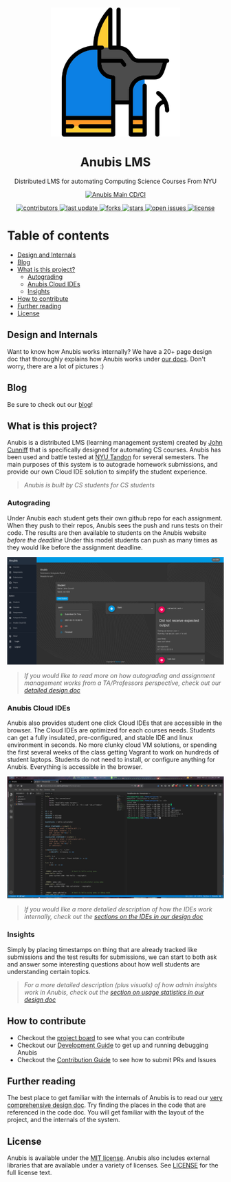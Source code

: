 <p align="center">
  <a href="https://about.anubis-lms.io/">
    <img
      alt="Anubis"
      src="https://raw.githubusercontent.com/AnubisLMS/Anubis/master/docs/design-tex/figures/anubis-icon-1.png"
      width="300"
    />
  </a>
</p>


<div align="center">
  <h1>Anubis LMS</h1>
  
<p>
  Distributed LMS for automating Computing Science Courses From NYU  
</p>

[![Anubis Main CD/CI](https://github.com/AnubisLMS/Anubis/actions/workflows/main-ci.yml/badge.svg)](https://github.com/AnubisLMS/Anubis/actions/workflows/main-ci.yml)
<p>
  <a href="https://github.com/AnubisLMS/Anubis/graphs/contributors">
    <img src="https://img.shields.io/github/contributors/AnubisLMS/Anubis" alt="contributors" />
  </a>
  <a href="">
    <img src="https://img.shields.io/github/last-commit/AnubisLMS/Anubis" alt="last update" />
  </a>
  <a href="https://github.com/AnubisLMS/Anubis/network/members">
    <img src="https://img.shields.io/github/forks/AnubisLMS/Anubis" alt="forks" />
  </a>
  <a href="https://github.com/AnubisLMS/Anubis/stargazers">
    <img src="https://img.shields.io/github/stars/AnubisLMS/Anubis" alt="stars" />
  </a>
  <a href="https://github.com/AnubisLMS/Anubis/issues/">
    <img src="https://img.shields.io/github/issues/AnubisLMS/Anubis" alt="open issues" />
  </a>
  <a href="https://github.com/AnubisLMS/Anubis/blob/master/LICENSE">
    <img src="https://img.shields.io/github/license/AnubisLMS/Anubis.svg" alt="license" />
  </a>
</p>
  
</div>

# Table of contents

* [Design and Internals](#design-and-internals)
* [Blog](#blog)
* [What is this project?](#what-is-this-project)
  * [Autograding](#autograding)
  * [Anubis Cloud IDEs](#anubis-cloud-ides)
  * [Insights](#insights)
* [How to contribute](#how-to-contribute)
* [Further reading](#further-reading)
* [License](#license)


## Design and Internals

Want to know how Anubis works internally? We have a 20+ page design doc that thoroughly explains how Anubis works 
under [our docs](./docs). Don't worry, there are a lot of pictures :)

## Blog

Be sure to check out our [blog](https://anubis.osiris.services/blog)!

## What is this project?

Anubis is a distributed LMS (learning management system) created by [John Cunniff](https://github.com/wabscale) that 
is specifically designed for automating CS courses. Anubis has been used and battle tested at [NYU Tandon](https://engineering.nyu.edu/)
for several semesters. The main purposes of this system is to autograde homework submissions, and provide our own Cloud IDE solution to 
simplify the student experience.

> _Anubis is built by CS students for CS students_

### Autograding

Under Anubis each student gets their own github repo for each assignment. When they push to their repos, Anubis sees the
push and runs tests on their code. The results are then available to students on the Anubis website _before the deadline_
Under this model students can push as many times as they would like before the assignment deadline.

![alt docs/img/autograde-results.png](docs/design-tex/figures/autograde-results.png)

> _If you would like to read more on how autograding and assignment management works from a TA/Professors
> perspective, check out our [detailed design doc](docs/README.md)_

### Anubis Cloud IDEs

Anubis also provides student one click Cloud IDEs that are accessible in the browser. The Cloud IDEs are optimized for
each courses needs. Students can get a fully insulated, pre-configured, and stable IDE and linux environment in seconds.
No more clunky cloud VM solutions, or spending the first several weeks of the class getting Vagrant to work on hundreds
of student laptops. Students do not need to install, or configure anything for Anubis. Everything is accessible in 
the browser.

![alt docs/img/theia-fullscreen.png](docs/design-tex/figures/theia-fullscreen.png)

> _If you would like a more detailed description of how the IDEs work internally, check out the 
> [sections on the IDEs in our design doc](docs/README.md)_

### Insights

Simply by placing timestamps on thing that are already tracked like submissions and the test results for submissions, 
we can start to both ask and answer some interesting questions about how well students are understanding certain topics.

> _For a more detailed description (plus visuals) of how admin insights work in Anubis, check out
> the [section on usage statistics in our design doc](/docs/README.md)_


## How to contribute

- Checkout the [project board](https://github.com/AnubisLMS/Anubis/projects/1) to see what you can 
contribute
- Checkout our [Development Guide](./docs/development_guide.md) to get up and running debugging Anubis
- Checkout the [Contribution Guide](./.github/CONTRIBUTING.md) to see how to submit PRs and Issues


## Further reading

The best place to get familiar with the internals of Anubis is to read our 
[very comprehensive design doc](docs/README.md). Try finding the places in the code that are referenced in the code doc.
You will get familiar with the layout of the project, and the internals of the system.

## License

Anubis is available under the [MIT license](https://opensource.org/licenses/MIT). Anubis also includes external 
libraries that are available under a variety of licenses. See [LICENSE](./LICENSE) for the full license text.
